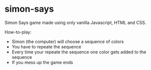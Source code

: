 # simon-says
Simon Says game made using only vanilla Javascript, HTML and CSS.

How-to-play:
- Simon (the computer) will choose a sequence of colors
- You have to repeate the sequence
- Every time your repeate the sequence one color gets added to the sequence
- If you mess up the game ends



